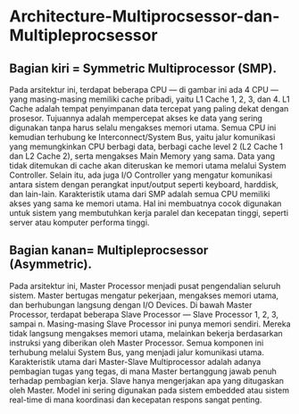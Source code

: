 # Architecture-Multiprocsessor-dan-Multipleprocsessor

## Bagian kiri = Symmetric Multiprocessor (SMP).
Pada arsitektur ini, terdapat beberapa CPU — di gambar ini ada 4 CPU — yang masing-masing memiliki cache pribadi, yaitu L1 Cache 1, 2, 3, dan 4. L1 Cache adalah tempat penyimpanan data tercepat yang paling dekat dengan prosesor. Tujuannya adalah mempercepat akses ke data yang sering digunakan tanpa harus selalu mengakses memori utama.
Semua CPU ini kemudian terhubung ke Interconnect/System Bus, yaitu jalur komunikasi yang memungkinkan CPU berbagi data, berbagi cache level 2 (L2 Cache 1 dan L2 Cache 2), serta mengakses Main Memory yang sama.
Data yang tidak ditemukan di cache akan diteruskan ke memori utama melalui System Controller. Selain itu, ada juga I/O Controller yang mengatur komunikasi antara sistem dengan perangkat input/output seperti keyboard, harddisk, dan lain-lain.
Karakteristik utama dari SMP adalah semua CPU memiliki akses yang sama ke memori utama.
Hal ini membuatnya cocok digunakan untuk sistem yang membutuhkan kerja paralel dan kecepatan tinggi, seperti server atau komputer performa tinggi.

## Bagian kanan= Multipleprocsessor (Asymmetric).
Pada arsitektur ini, Master Processor menjadi pusat pengendalian seluruh sistem. Master bertugas mengatur pekerjaan, mengakses memori utama, dan berhubungan langsung dengan I/O Devices.
Di bawah Master Processor, terdapat beberapa Slave Processor — Slave Processor 1, 2, 3, sampai n.
Masing-masing Slave Processor ini punya memori sendiri. Mereka tidak langsung mengakses memori utama, melainkan bekerja berdasarkan instruksi yang diberikan oleh Master Processor.
Semua komponen ini terhubung melalui System Bus, yang menjadi jalur komunikasi utama.
Karakteristik utama dari Master-Slave Multiprocessor adalah adanya pembagian tugas yang tegas, di mana Master bertanggung jawab penuh terhadap pembagian kerja. Slave hanya mengerjakan apa yang ditugaskan oleh Master.
Model ini sering digunakan pada sistem embedded atau sistem real-time di mana koordinasi dan kecepatan respons sangat penting.
